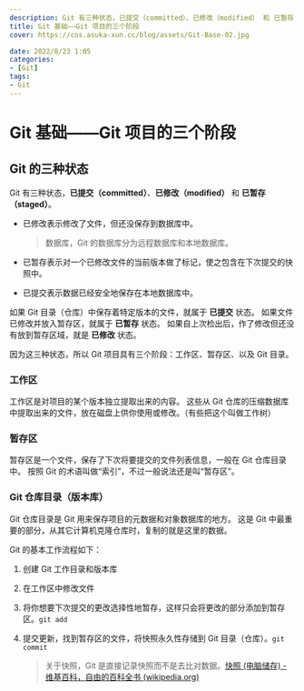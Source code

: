 ```yaml
---
description: Git 有三种状态，已提交（committed）、已修改（modified） 和 已暂存（staged）。 - 已修改表示修改了文件，但还没保存到数据库中。
title: Git 基础——Git 项目的三个阶段
cover: https://cos.asuka-xun.cc/blog/assets/Git-Base-02.jpg

date: 2022/8/23 1:05
categories:
- [Git]
tags:
- Git
---
```

# Git 基础——Git 项目的三个阶段

## Git 的三种状态

Git 有三种状态，**已提交（committed）**、**已修改（modified）** 和 **已暂存（staged）**。

- 已修改表示修改了文件，但还没保存到数据库中。

  > 数据库，Git 的数据库分为远程数据库和本地数据库。

- 已暂存表示对一个已修改文件的当前版本做了标记，使之包含在下次提交的快照中。

- 已提交表示数据已经安全地保存在本地数据库中。

如果 Git 目录（仓库）中保存着特定版本的文件，就属于 **已提交** 状态。 如果文件已修改并放入暂存区，就属于 **已暂存** 状态。 如果自上次检出后，作了修改但还没有放到暂存区域，就是 **已修改** 状态。

因为这三种状态，所以 Git 项目具有三个阶段：工作区、暂存区、以及 Git 目录。

### 工作区

工作区是对项目的某个版本独立提取出来的内容。 这些从 Git 仓库的压缩数据库中提取出来的文件，放在磁盘上供你使用或修改。（有些把这个叫做工作树）

### 暂存区

暂存区是一个文件，保存了下次将要提交的文件列表信息，一般在 Git 仓库目录中。 按照 Git 的术语叫做“索引”，不过一般说法还是叫“暂存区”。

### Git 仓库目录（版本库）

Git 仓库目录是 Git 用来保存项目的元数据和对象数据库的地方。 这是 Git 中最重要的部分，从其它计算机克隆仓库时，复制的就是这里的数据。

Git 的基本工作流程如下：

1. 创建 Git 工作目录和版本库

2. 在工作区中修改文件

3. 将你想要下次提交的更改选择性地暂存，这样只会将更改的部分添加到暂存区。`git add`

4. 提交更新，找到暂存区的文件，将快照永久性存储到 Git 目录（仓库）。`git commit`

   > 关于快照，Git 是直接记录快照而不是去比对数据。[快照 (电脑储存) - 维基百科，自由的百科全书 (wikipedia.org)](https://zh.wikipedia.org/zh-cn/快照_(電腦儲存))